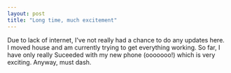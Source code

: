 ```yaml
---
layout: post
title: "Long time, much excitement"
---
```

Due to lack of internet, I've not really had a chance to do any updates here.
I moved house and am currently trying to get everything working. So far, I
have only really Suceeded with my new phone (ooooooo!) which is very exciting.
Anyway, must dash.

